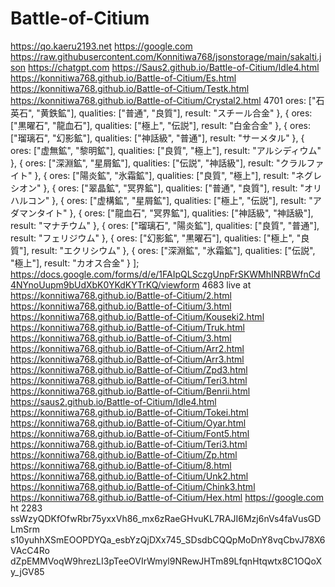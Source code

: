 # Battle-of-Citium
https://qo.kaeru2193.net
https://google.com
https://raw.githubusercontent.com/Konnitiwa768/jsonstorage/main/sakalti.json
https://chatgpt.com
https://Saus2.github.io/Battle-of-Citium/Idle4.html
https://konnitiwa768.github.io/Battle-of-Citium/Es.html
https://konnitiwa768.github.io/Battle-of-Citium/Testk.html
https://konnitiwa768.github.io/Battle-of-Citium/Crystal2.html
4701
ores: ["石英石", "黄鉄鉱"], qualities: ["普通", "良質"], result: "スチール合金" },
  { ores: ["黒曜石", "龍血石"], qualities: ["極上", "伝説"], result: "白金合金" },
  { ores: ["瑠璃石", "幻影鉱"], qualities: ["神話級", "普通"], result: "サーメタル" },
  { ores: ["虚無鉱", "黎明鉱"], qualities: ["良質", "極上"], result: "アルシディウム" },
  { ores: ["深淵鉱", "星屑鉱"], qualities: ["伝説", "神話級"], result: "クラルファイト" },
  { ores: ["陽炎鉱", "氷霜鉱"], qualities: ["良質", "極上"], result: "ネグレシオン" },
  { ores: ["翠晶鉱", "冥界鉱"], qualities: ["普通", "良質"], result: "オリハルコン" },
  { ores: ["虚構鉱", "星屑鉱"], qualities: ["極上", "伝説"], result: "アダマンタイト" },
  { ores: ["龍血石", "冥界鉱"], qualities: ["神話級", "神話級"], result: "マナチウム" },
  { ores: ["瑠璃石", "陽炎鉱"], qualities: ["良質", "普通"], result: "フェリジウム" },
  { ores: ["幻影鉱", "黒曜石"], qualities: ["極上", "良質"], result: "エクリシウム" },
  { ores: ["深淵鉱", "氷霜鉱"], qualities: ["伝説", "極上"], result: "カオス合金" }
];
https://docs.google.com/forms/d/e/1FAIpQLSczgUnpFrSKWMhINRBWfnCd4NYnoUupm9bUdXbK0YKdKYTrKQ/viewform
4683
live at https://konnitiwa768.github.io/Battle-of-Citium/2.html
https://konnitiwa768.github.io/Battle-of-Citium/3.html
https://konnitiwa768.github.io/Battle-of-Citium/Kouseki2.html
https://konnitiwa768.github.io/Battle-of-Citium/Truk.html
https://konnitiwa768.github.io/Battle-of-Citium/3.html
https://konnitiwa768.github.io/Battle-of-Citium/Arr2.html
https://konnitiwa768.github.io/Battle-of-Citium/Arr3.html
https://konnitiwa768.github.io/Battle-of-Citium/Zpd3.html
https://konnitiwa768.github.io/Battle-of-Citium/Teri3.html
https://konnitiwa768.github.io/Battle-of-Citium/Benrii.html
https://saus2.github.io/Battle-of-Citium/Idle4.html
https://konnitiwa768.github.io/Battle-of-Citium/Tokei.html
https://konnitiwa768.github.io/Battle-of-Citium/Oyar.html
https://konnitiwa768.github.io/Battle-of-Citium/Font5.html
https://konnitiwa768.github.io/Battle-of-Citium/Teri3.html
https://konnitiwa768.github.io/Battle-of-Citium/Zp.html
https://konnitiwa768.github.io/Battle-of-Citium/8.html
https://konnitiwa768.github.io/Battle-of-Citium/Unk2.html
https://konnitiwa768.github.io/Battle-of-Citium/Chink3.html
https://konnitiwa768.github.io/Battle-of-Citium/Hex.html
https://google.com
ht
2283
ssWzyQDKfOfwRbr75yxxVh86_mx6zRaeGHvuKL7RAJI6Mzj6nVs4faVusGDLmSrm
s10yuhhXSmEOOPDYQa_esbYzQjDXx745_SDsdbCQQpMoDnY8vqCbvJ78X6VAcC4Ro
dZpEMMVoqW9hrezLI3pTeeOVIrWmyl9NRewJHTm89LfqnHtqwtx8C1OQoXy_jGV85
